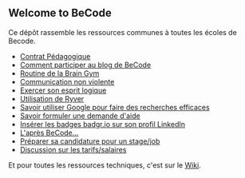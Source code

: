 ## Welcome to BeCode

Ce dépôt rassemble les ressources communes à toutes les écoles de Becode. 

- [Contrat Pédagogique](./contratpedagogique.md)
- [Comment participer au blog de BeCode](BlogBecode.md)
- [Routine de la Brain Gym](BrainGymRoutine.md)
- [Communication non violente](CommunicationNonViolente.md)
- [Exercer son esprit logique](EspritLogique.md)
- [Utilisation de Ryver](ryver.md)
- [Savoir utiliser Google pour faire des recherches efficaces](UtiliserGoogle.md)
- [Savoir formuler une demande d'aide](ObtenirAide.md)
- [Insérer les badges badgr.io sur son profil LinkedIn](badges-de-competences.md)
- [L'après BeCode...](afterbecode.md)
- [Préparer sa candidature pour un stage/job](preparersacandidature.md)
- [Discussion sur les tarifs/salaires](https://gist.github.com/pixeline/aaba236316e49084700b6add496c298c)

Et pour toutes les ressources techniques, c'est sur le [Wiki](https://github.com/becodeorg/BeCode/wiki).
